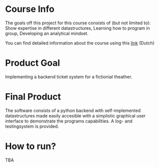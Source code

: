 # Course Info

The goals off this project for this course consists of (but not limited to): Show expertise in different datastructures, Learning how to program in group, Developing an analytical mindset.

You can find detailed information about the course using this [link](https://www.uantwerpen.be/nl/studeren/aanbod/alle-opleidingen/informatica-studeren/bachelor/studieprogramma/) (Dutch)

# Product Goal

Implementing a backend ticket system for a fictionial theather. 

# Final Product

The software consists of a python backend with self-implemented datastructures made easily accesible with a simplistic graphical user interface to demonstrate the programs capabilities. A log- and testingsystem is provided.

# How to run?

TBA
